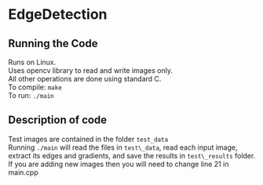# EdgeDetection

## Running the Code
Runs on Linux.  
Uses opencv library to read and write images only.  
All other operations are done using standard C.  
To compile: `make`  
To run: `./main`

## Description of code

Test images are contained in the folder `test_data`  
Running `./main` will read the files in `test\_data`, read each input image, extract its edges and gradients, and save the results in `test\_results` folder.  
If you are adding new images then you will need to change line 21 in main.cpp
